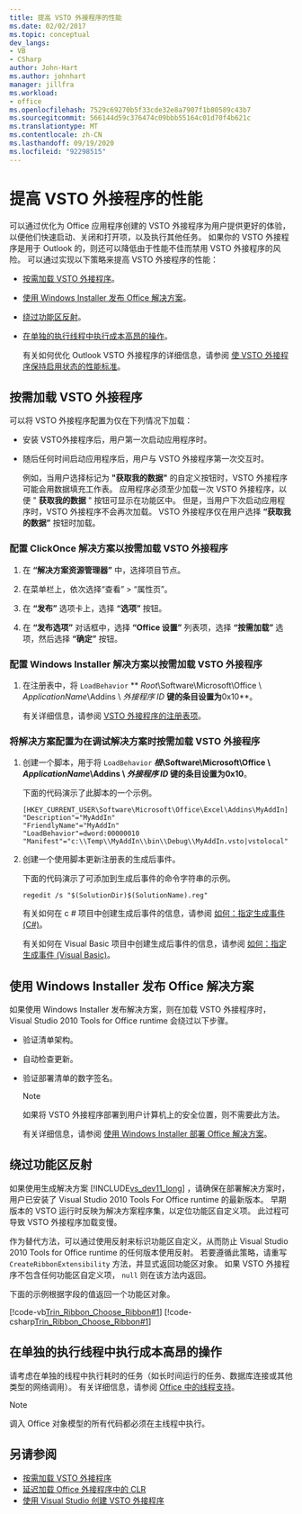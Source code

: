 ```yaml
---
title: 提高 VSTO 外接程序的性能
ms.date: 02/02/2017
ms.topic: conceptual
dev_langs:
- VB
- CSharp
author: John-Hart
ms.author: johnhart
manager: jillfra
ms.workload:
- office
ms.openlocfilehash: 7529c69270b5f33cde32e8a7907f1b80589c43b7
ms.sourcegitcommit: 566144d59c376474c09bbb55164c01d70f4b621c
ms.translationtype: MT
ms.contentlocale: zh-CN
ms.lasthandoff: 09/19/2020
ms.locfileid: "92298515"
---
```

# <a name="improve-the-performance-of-a-vsto-add-in"></a>提高 VSTO 外接程序的性能
  可以通过优化为 Office 应用程序创建的 VSTO 外接程序为用户提供更好的体验，以便他们快速启动、关闭和打开项，以及执行其他任务。 如果你的 VSTO 外接程序是用于 Outlook 的，则还可以降低由于性能不佳而禁用 VSTO 外接程序的风险。 可以通过实现以下策略来提高 VSTO 外接程序的性能：

- [按需加载 VSTO 外接程序](#Load)。

- [使用 Windows Installer 发布 Office 解决方案](#Publish)。

- [绕过功能区反射](#Bypass)。

- [在单独的执行线程中执行成本高昂的操作](#Perform)。

  有关如何优化 Outlook VSTO 外接程序的详细信息，请参阅 [使 VSTO 外接程序保持启用状态的性能标准](/previous-versions/office/jj228679(v=office.15)#performance-criteria-for-keeping-add-ins-enabled)。

## <a name="load-vsto-add-ins-on-demand"></a><a name="Load"></a> 按需加载 VSTO 外接程序
 可以将 VSTO 外接程序配置为仅在下列情况下加载：

- 安装 VSTO外接程序后，用户第一次启动应用程序时。

- 随后任何时间启动应用程序后，用户与 VSTO 外接程序第一次交互时。

  例如，当用户选择标记为 **"获取我的数据"** 的自定义按钮时，VSTO 外接程序可能会用数据填充工作表。 应用程序必须至少加载一次 VSTO 外接程序，以便 " **获取我的数据** " 按钮可显示在功能区中。 但是，当用户下次启动应用程序时，VSTO 外接程序不会再次加载。 VSTO 外接程序仅在用户选择 **“获取我的数据”** 按钮时加载。

### <a name="to-configure-a-clickonce-solution-to-load-vsto-add-ins-on-demand"></a>配置 ClickOnce 解决方案以按需加载 VSTO 外接程序

1. 在 **“解决方案资源管理器”** 中，选择项目节点。

2. 在菜单栏上，依次选择“查看” > “属性页”。

3. 在 **“发布”** 选项卡上，选择 **“选项”** 按钮。

4. 在 **“发布选项”** 对话框中，选择 **“Office 设置”** 列表项，选择 **“按需加载”** 选项，然后选择 **“确定”** 按钮。

### <a name="to-configure-a-windows-installer-solution-to-load-vsto-add-ins-on-demand"></a>配置 Windows Installer 解决方案以按需加载 VSTO 外接程序

1. 在注册表中，将 `LoadBehavior` ** _Root_\Software\Microsoft\Office \\ _ApplicationName_\Addins \\ _外接程序 ID_ **键的条目设置为**0x10**。

     有关详细信息，请参阅 [VSTO 外接程序的注册表项](../vsto/registry-entries-for-vsto-add-ins.md)。

### <a name="to-configure-a-solution-to-load-vsto-add-ins-on-demand-while-you-debug-the-solution"></a>将解决方案配置为在调试解决方案时按需加载 VSTO 外接程序

1. 创建一个脚本，用于将 `LoadBehavior` **_根_\Software\Microsoft\Office \\ _ApplicationName_\Addins \\ _外接程序 ID_ **键的条目设置为**0x10**。

     下面的代码演示了此脚本的一个示例。

    ```cmd/sh
    [HKEY_CURRENT_USER\Software\Microsoft\Office\Excel\Addins\MyAddIn]
    "Description"="MyAddIn"
    "FriendlyName"="MyAddIn"
    "LoadBehavior"=dword:00000010
    "Manifest"="c:\\Temp\\MyAddIn\\bin\\Debug\\MyAddIn.vsto|vstolocal"

    ```

2. 创建一个使用脚本更新注册表的生成后事件。

     下面的代码演示了可添加到生成后事件的命令字符串的示例。

    ```cmd/sh
    regedit /s "$(SolutionDir)$(SolutionName).reg"

    ```

     有关如何在 c # 项目中创建生成后事件的信息，请参阅 [如何：指定生成事件 &#40;C&#35;&#41;](../ide/how-to-specify-build-events-csharp.md)。

     有关如何在 Visual Basic 项目中创建生成后事件的信息，请参阅 [如何：指定生成事件 &#40;Visual Basic&#41;](../ide/how-to-specify-build-events-visual-basic.md)。

## <a name="publish-office-solutions-by-using-windows-installer"></a><a name="Publish"></a> 使用 Windows Installer 发布 Office 解决方案
 如果使用 Windows Installer 发布解决方案，则在加载 VSTO 外接程序时，Visual Studio 2010 Tools for Office runtime 会绕过以下步骤。

- 验证清单架构。

- 自动检查更新。

- 验证部署清单的数字签名。

  > [!NOTE]
  > 如果将 VSTO 外接程序部署到用户计算机上的安全位置，则不需要此方法。

  有关详细信息，请参阅 [使用 Windows Installer 部署 Office 解决方案](../vsto/deploying-a-vsto-solution-by-using-windows-installer.md)。

## <a name="bypass-ribbon-reflection"></a><a name="Bypass"></a> 绕过功能区反射
 如果使用生成解决方案 [!INCLUDE[vs_dev11_long](../sharepoint/includes/vs-dev11-long-md.md)] ，请确保在部署解决方案时，用户已安装了 Visual Studio 2010 Tools For Office runtime 的最新版本。 早期版本的 VSTO 运行时反映为解决方案程序集，以定位功能区自定义项。 此过程可导致 VSTO 外接程序加载变慢。

 作为替代方法，可以通过使用反射来标识功能区自定义，从而防止 Visual Studio 2010 Tools for Office runtime 的任何版本使用反射。 若要遵循此策略，请重写 `CreateRibbonExtensibility` 方法，并显式返回功能区对象。 如果 VSTO 外接程序不包含任何功能区自定义项， `null` 则在该方法内返回。

 下面的示例根据字段的值返回一个功能区对象。

 [!code-vb[Trin_Ribbon_Choose_Ribbon#1](../vsto/codesnippet/VisualBasic/trin_ribbon_choose_ribbon_4/ThisWorkbook.vb#1)]
 [!code-csharp[Trin_Ribbon_Choose_Ribbon#1](../vsto/codesnippet/CSharp/trin_ribbon_choose_ribbon_4/ThisWorkbook.cs#1)]

## <a name="perform-expensive-operations-in-a-separate-execution-thread"></a><a name="Perform"></a> 在单独的执行线程中执行成本高昂的操作
 请考虑在单独的线程中执行耗时的任务（如长时间运行的任务、数据库连接或其他类型的网络调用）。 有关详细信息，请参阅 [Office 中的线程支持](../vsto/threading-support-in-office.md)。

> [!NOTE]
> 调入 Office 对象模型的所有代码都必须在主线程中执行。

## <a name="see-also"></a>另请参阅

- [按需加载 VSTO 外接程序](/archive/blogs/andreww/demand-loading-vsto-add-ins)
- [延迟加载 Office 外接程序中的 CLR](/archive/blogs/andreww/delay-loading-the-clr-in-office-add-ins)
- [使用 Visual Studio 创建 VSTO 外接程序](create-vsto-add-ins-for-office-by-using-visual-studio.md)